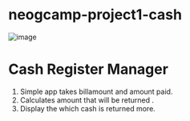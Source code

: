 # neogcamp-project1-cash

![image](https://user-images.githubusercontent.com/46194436/133591722-ff1396aa-7fba-4478-b00e-703ab292022a.png)

# Cash Register Manager

1. Simple app takes billamount and amount paid.
2. Calculates amount that will be returned .
3. Display the which  cash is  returned more.
